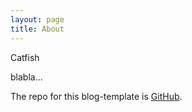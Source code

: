 ```yaml
---
layout: page
title: About
---
```


<p class="message">
  Catfish
</p>

blabla...

The repo for this blog-template is [GitHub](https://github.com/ctfysh/ctfysh.github.io).
